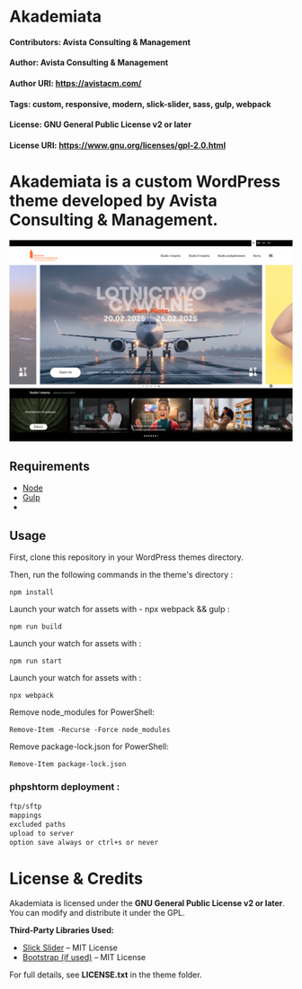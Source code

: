 # Akademiata 
#### Contributors: Avista Consulting & Management  
#### Author: Avista Consulting & Management  
#### Author URI: https://avistacm.com/  
#### Tags: custom, responsive, modern, slick-slider, sass, gulp, webpack
#### License: GNU General Public License v2 or later  
#### License URI: https://www.gnu.org/licenses/gpl-2.0.html

# Akademiata is a custom WordPress theme developed by Avista Consulting & Management.

![](screenshot.png)
## Requirements

* [Node](https://nodejs.org/)
* [Gulp](https://gulpjs.com/docs/en/getting-started/quick-start)
* 
## Usage

First, clone this repository in your WordPress themes directory.

Then, run the following commands in the theme's directory :

	npm install

Launch your watch for assets with - npx webpack && gulp :

	npm run build

Launch your watch for assets with :

	npm run start


Launch your watch for assets with :

	npx webpack
 

Remove node_modules for PowerShell:

	Remove-Item -Recurse -Force node_modules 

Remove  package-lock.json for PowerShell:

    Remove-Item package-lock.json 


### phpshtorm deployment :

    ftp/sftp
    mappings
    excluded paths
    upload to server
    option save always or ctrl+s or never



# License & Credits 
Akademiata is licensed under the **GNU General Public License v2 or later**.  
You can modify and distribute it under the GPL.

**Third-Party Libraries Used:**
- [Slick Slider](https://kenwheeler.github.io/slick/) – MIT License
- [Bootstrap (if used)](https://getbootstrap.com/) – MIT License

For full details, see **LICENSE.txt** in the theme folder.
